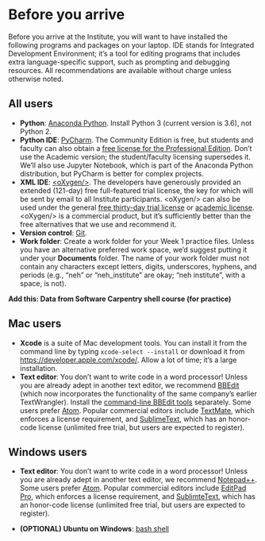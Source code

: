 # Before you arrive

Before you arrive at the Institute, you will want to have installed the following programs and packages on your laptop. IDE stands for Integrated Development Environment; it’s a tool for editing programs that includes extra language-specific support, such as prompting and debugging resources. All recommendations are available without charge unless otherwise noted.

## All users

* **Python**: [Anaconda Python](https://www.continuum.io/downloads). Install Python 3 (current version is 3.6), not Python 2.
* **Python IDE**: [PyCharm](https://www.jetbrains.com/pycharm/). The Community Edition is free, but students and faculty can also obtain a [free license for the Professional Edition](https://www.jetbrains.com/student/). Don’t use the Academic version; the student/faculty licensing supersedes it. We’ll also use Jupyter Notebook, which is part of the Anaconda Python distribution, but PyCharm is better for complex projects.
* **XML IDE**: [\<oXygen/\>](http://www.oxygenxml.com>). The developers have generously provided an extended (121-day) free full-featured trial license, the key for which will be sent by email to all Institute participants. \<oXygen/\> can also be used under the general [free thirty-day trial license](https://www.oxygenxml.com/xml_editor/register.html) or [academic license](https://www.oxygenxml.com/buy_new_licenses_academic.html). \<oXygen/\> is a commercial product, but it’s sufficiently better than the free alternatives that we use and recommend it.
* **Version control**: [Git](https://git-scm.com/downloads).
* **Work folder**: Create a work folder for your Week 1 practice files. Unless you have an alternative preferred work space, we’d suggest putting it under your **Documents** folder. The name of your work folder must not contain any characters except letters, digits, underscores, hyphens, and periods (e.g., “neh” or “neh_institute” are okay; “neh institute”, with a space, is not).

**Add this: Data from Software Carpentry shell course (for practice)**


## Mac users

* **Xcode** is a suite of Mac development tools. You can install it from the command line by typing `xcode-select --install` or download it from <https://developer.apple.com/xcode/>. Allow a lot of time; it’s a large installation.
* **Text editor**: You don’t want to write code in a word processor! Unless you are already adept in another text editor, we recommend [BBEdit](https://www.barebones.com/products/bbedit/) (which now incorporates the functionality of the same company’s earlier TextWrangler). Install the [command-line BBEdit tools](http://www.barebones.com/support/bbedit/cmd-line-tools.html) separately. Some users prefer [Atom](https://atom.io/). Popular commercial editors include [TextMate](https://macromates.com/), which enforces a license requirement, and  [SublimeText](https://www.sublimetext.com/), which has an honor-code license (unlimited free trial, but users are expected to register).

## Windows users

* **Text editor**: You don’t want to write code in a word processor! Unless you are already adept in another text editor, we recommend [Notepad++](https://notepad-plus-plus.org/). Some users prefer [Atom](http://blog.atom.io/2017/01/18/atom-on-windows.html). Popular commercial editors include [EditPad Pro](https://www.editpadpro.com/), which enforces a license requirement, and [SublimteText](https://www.sublimetext.com/2), which has an honor-code license (unlimited free trial, but users are expected to register).

* **(OPTIONAL) Ubuntu on Windows**: [bash shell](https://msdn.microsoft.com/en-us/commandline/wsl/faq)
